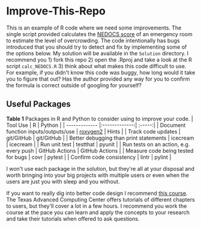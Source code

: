 # Improve-This-Repo

This is an example of R code where we need some improvements. The single script provided calculates the [NEDOCS score](https://www.mdcalc.com/calc/3143/nedocs-score-emergency-department-overcrowding) of an emergency room to estimate the level of overcrowding. The code intentionally has bugs introduced that you should try to detect and fix by implementing some of the options below. My solution will be available in the `Solution` directory. I recommend you 1) fork this repo 2) open the .Rproj and take a look at the R script `calc_NEDOCS.R` 3) think about what makes this code difficult to use. For example, if you didn't know this code was buggy, how long would it take you to figure that out? Has the author provided any way for you to confirm the formula is correct outside of googling for yourself? 

## Useful Packages

**Table 1** Packages in R and Python to consider using to improve your code.
| Tool Use       | R           | Python  |
| ------------- |:-------------:| :-----:|
| Document function inputs/outputs/use      | [roxygen2](https://r-pkgs.org/man.html) | Hints |
| Track code updates | git/GitHub      |    git/GitHub | 
| Better debugging than print statements | icecream | icecream |
| Run unit test | testthat | pyunit |
| Run tests on an action, e.g. every push | GitHub Actions | GitHub Actions | 
| Measure code being tested for bugs | covr | pytest |
| Confirm code consistency     | lintr     |   pylint |

I won't use each package in the solution, but they're all at your disposal and worth bringing into your big projects with multiple users or even when the users are just you with sleep and you without.

If you want to really dig into better code design I recommend [this course](https://coe-332-sp22.readthedocs.io/en/main/index.html). The Texas Advanced Computing Center offers tutorials of different chapters to users, but they'll cover a lot in a few hours. I recommend you work the course at the pace you can learn and apply the concepts to your research and take their tutorials when offered to ask questions.
